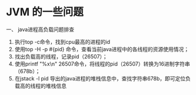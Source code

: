 # JVM 的一些问题


一、 java进程高负载问题排查

1. 执行top -c命令，找到cpu最高的进程的id
2. 使用top -H -p #{pid} 命令，查看当前java进程中的各线程的资源使用情况；
3. 找出负载高的线程，记录pid（26507）；
4. 使用printf "%x\n" 26507命令，将线程的pid（26507）转换为16进制字符串（678b）；
5. 在jstack -l pid 导出的java进程的堆栈信息中，查找字符串678b，即可定位负载高的线程的堆栈信息
